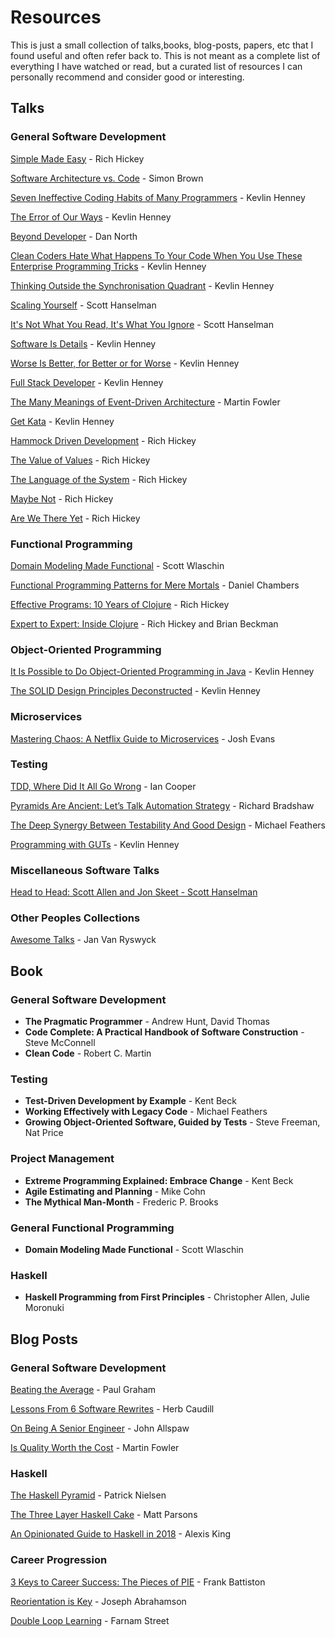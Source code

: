 # Resources

This is just a small collection of talks,books, blog-posts, papers, etc that I found useful and 
often refer back to. This is not meant as a complete list of everything I have watched or read, but
a curated list of resources I can personally recommend and consider good or interesting.

## Talks

### General Software Development

[Simple Made Easy](https://www.infoq.com/presentations/Simple-Made-Easy/) - Rich Hickey

[Software Architecture vs. Code](https://youtu.be/GAFZcYlO5S0) - Simon Brown

[Seven Ineffective Coding Habits of Many Programmers](https://youtu.be/ZsHMHukIlJY) - Kevlin Henney

[The Error of Our Ways](https://youtu.be/IiGXq3yY70o) - Kevlin Henney

[Beyond Developer](https://youtu.be/wYEk0y8LYfg) - Dan North

[Clean Coders Hate What Happens To Your Code When You Use These Enterprise Programming Tricks](https://youtu.be/brfqm9k6qzc) - Kevlin Henney

[Thinking Outside the Synchronisation Quadrant](https://youtu.be/2yXtZ8x7TXw) - Kevlin Henney

[Scaling Yourself](https://youtu.be/FS1mnISoG7U) - Scott Hanselman

[It's Not What You Read, It's What You Ignore](https://youtu.be/IWPgUn8tL8s) - Scott Hanselman

[Software Is Details](https://youtu.be/yOYkzecsunQ) - Kevlin Henney

[Worse Is Better, for Better or for Worse](https://youtu.be/yOYkzecsunQ) - Kevlin Henney

[Full Stack Developer](https://youtu.be/JiQct3QixMo) - Kevlin Henney

[The Many Meanings of Event-Driven Architecture](https://youtu.be/STKCRSUsyP0) - Martin Fowler

[Get Kata](https://youtu.be/dHPX1SzeDjE) - Kevlin Henney

[Hammock Driven Development](https://youtu.be/f84n5oFoZBc) - Rich Hickey

[The Value of Values](https://youtu.be/-6BsiVyC1kM) - Rich Hickey

[The Language of the System](https://youtu.be/ROor6_NGIWU) - Rich Hickey

[Maybe Not](https://youtu.be/YR5WdGrpoug) - Rich Hickey

[Are We There Yet](https://youtu.be/E4RarTAZ2AY) - Rich Hickey

### Functional Programming

[Domain Modeling Made Functional](https://youtu.be/Up7LcbGZFuo) - Scott Wlaschin

[Functional Programming Patterns for Mere Mortals](https://youtu.be/v9QGWbGppis) - Daniel Chambers

[Effective Programs: 10 Years of Clojure](https://youtu.be/2V1FtfBDsLU) - Rich Hickey

[Expert to Expert: Inside Clojure](https://youtu.be/wASCH_gPnDw) - Rich Hickey and Brian Beckman

### Object-Oriented Programming

[It Is Possible to Do Object-Oriented Programming in Java](https://vimeo.com/56748054) - Kevlin Henney

[The SOLID Design Principles Deconstructed](https://youtu.be/tMW08JkFrBA) - Kevlin Henney

### Microservices

[Mastering Chaos: A Netflix Guide to Microservices](https://youtu.be/CZ3wIuvmHeM) - Josh Evans

### Testing

[TDD, Where Did It All Go Wrong](https://youtu.be/EZ05e7EMOLM) - Ian Cooper

[Pyramids Are Ancient: Let’s Talk Automation Strategy](https://youtu.be/83aHKC5C14Q) - Richard Bradshaw

[The Deep Synergy Between Testability And Good Design](https://youtu.be/4cVZvoFGJTU) - Michael Feathers

[Programming with GUTs](https://youtu.be/azoucC_fwzw) - Kevlin Henney

### Miscellaneous Software Talks

[Head to Head: Scott Allen and Jon Skeet - Scott Hanselman
](https://youtu.be/H2KkiRbDZyc)

### Other Peoples Collections

[Awesome Talks](https://github.com/JanVanRyswyck/awesome-talks) - Jan Van Ryswyck

## Book

### General Software Development

* **The Pragmatic Programmer** - Andrew Hunt, David Thomas
* **Code Complete: A Practical Handbook of Software Construction** - Steve McConnell
* **Clean Code** - Robert C. Martin

### Testing

* **Test-Driven Development by Example** - Kent Beck
* **Working Effectively with Legacy Code** - Michael Feathers
* **Growing Object-Oriented Software, Guided by Tests** - Steve Freeman, Nat Price

### Project Management

* **Extreme Programming Explained: Embrace Change** - Kent Beck
* **Agile Estimating and Planning** - Mike Cohn
* **The Mythical Man-Month** - Frederic P. Brooks

### General Functional Programming

* **Domain Modeling Made Functional** - Scott Wlaschin

### Haskell

* **Haskell Programming from First Principles** - Christopher Allen, Julie Moronuki

## Blog Posts

### General Software Development

[Beating the Average](http://www.paulgraham.com/avg.html) - Paul Graham

[Lessons From 6 Software Rewrites](https://medium.com/@herbcaudill/lessons-from-6-software-rewrite-stories-635e4c8f7c22) - Herb Caudill

[On Being A Senior Engineer](https://www.kitchensoap.com/2012/10/25/on-being-a-senior-engineer/) - John Allspaw

[Is Quality Worth the Cost](https://martinfowler.com/articles/is-quality-worth-cost.html) - Martin Fowler

### Haskell

[The Haskell Pyramid](https://patrickmn.com/software/the-haskell-pyramid/) - Patrick Nielsen

[The Three Layer Haskell Cake](https://www.parsonsmatt.org/2018/03/22/three_layer_haskell_cake.html) - Matt Parsons

[An Opinionated Guide to Haskell in 2018](https://lexi-lambda.github.io/blog/2018/02/10/an-opinionated-guide-to-haskell-in-2018/) - Alexis King

### Career Progression

[3 Keys to Career Success: The Pieces of PIE](http://www.mondofrank.com/pie/) - Frank Battiston

[Reorientation is Key](https://jspha.com/posts/reorientation-is-key/) - Joseph Abrahamson

[Double Loop Learning](https://fs.blog/2018/06/double-loop-learning/) - Farnam Street
